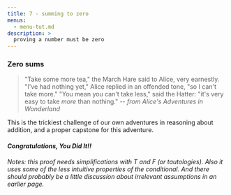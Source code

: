 ```yaml
---
title: 7 - summing to zero
menus:
  - menu-tut.md
description: >
  proving a number must be zero
---
```


### Zero sums

> "Take some more tea," the March Hare said to Alice, very earnestly.
> "I've had nothing yet," Alice replied in an offended tone, "so I
> can't take more."  "You mean you can't take less," said the Hatter:
> "it's very easy to take *more* than nothing." -- *from Alice's
> Adventures in Wonderland*

This is the trickiest challenge of our own adventures in reasoning
about addition, and a proper capstone for this adventure.

<div class=proof-editor data-exercise="nat/addx8"></div>

#### *Congratulations, You Did It!!*

*Notes: this proof needs simplifications with T and F (or
tautologies).  Also it uses some of the less intuitive properties of
the conditional.  And there should probably be a little discussion
about irrelevant assumptions in an earlier page.*

<!--
This is officially the end.  There is always a next challenge though,
in life and in mathematics.  In fact one is already prepared here.  Be
warned though, that it needs some proof techniques we have not
explored or explained as yet.

##### ➭ [***Next?***]({{< relref "/number-game/tutorial11.md" >}})
-->


